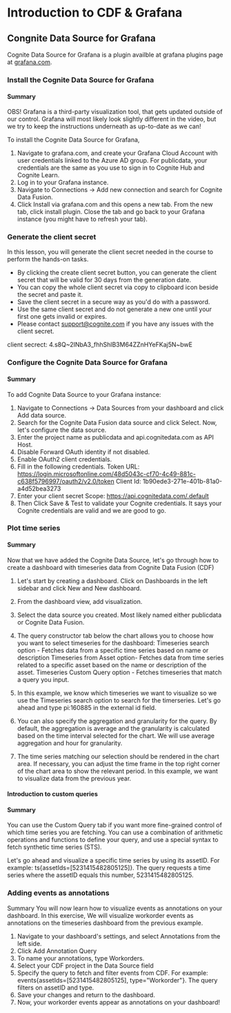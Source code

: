 # Introduction to CDF & Grafana
## Congnite Data Source for Grafana

Cognite Data Source for Grafana is a plugin availble at grafana plugins page at [grafana.com](grafana.com).

### Install the Cognite Data Source for Grafana
#### Summary
OBS! Grafana is a third-party visualization tool, that gets updated outside of our control. Grafana will most likely look slightly different in the video, but we try to keep the instructions underneath as up-to-date as we can!


To install the Cognite Data Source for Grafana, 

1.  Navigate to grafana.com, and create your Grafana Cloud Account with user credentials linked to the Azure AD group. For publicdata, your credentials are the same as you use to sign in to Cognite Hub and Cognite Learn.
2.  Log in to your Grafana instance.
3.  Navigate to Connections -> Add new connection and search for Cognite Data Fusion.
4.  Click Install via grafana.com and this opens a new tab. From the new tab, click install plugin. Close the tab and go back to your Grafana instance (you might have to refresh your tab). 

### Generate the client secret

In this lesson, you will generate the client secret needed in the course to perform the hands-on tasks.

* By clicking the create client secret button, you can generate the client secret that will be valid for 30 days from the generation date.
* You can copy the whole client secret via copy to clipboard icon beside the secret and paste it.
* Save the client secret in a secure way as you'd do with a password.
* Use the same client secret and do not generate a new one until your first one gets invalid or expires.
* Please contact support@cognite.com if you have any issues with the client secret.

client secrect: 4.s8Q~2INbA3_fhhShlB3M64ZZnHYeFKaj5N~bwE

### Configure the Cognite Data Source for Grafana

#### Summary
To add Cognite Data Source to your Grafana instance:

1.  Navigate to Connections -> Data Sources from your dashboard and click Add data source.
2.  Search for the Cognite Data Fusion data source and click Select.
Now, let's configure the data source. 
3.  Enter the project name as publicdata and api.cognitedata.com as API Host.
4.  Disable Forward OAuth identity if not disabled.
5.  Enable OAuth2 client credentials.
6.  Fill in the following credentials.
 Token URL: 
 https://login.microsoftonline.com/48d5043c-cf70-4c49-881c-c638f5796997/oauth2/v2.0/token
 Client Id: 1b90ede3-271e-401b-81a0-a4d52bea3273
7.  Enter your client secret 
 Scope: https://api.cognitedata.com/.default
8.  Then Click Save & Test to validate your Cognite credentials. It says your Cognite credentials are valid and we are good to go.

### Plot time series

#### Summary
Now that we have added the Cognite Data Source, let's go through how to create a dashboard with timeseries data from Cognite Data Fusion (CDF)

 1. Let's start by creating a dashboard. Click on Dashboards in the left sidebar and click New and New dashboard. 

2.  From the dashboard view, add visualization.

3. Select the data source you created. Most likely named either publicdata or Cognite Data Fusion. 

4.  The query constructor tab below the chart allows you to choose how you want to select timeseries for the dashboard: 
Timeseries search option - Fetches data from a specific time series based on name or description
Timeseries from Asset option- Fetches data from time series related to a specific asset based on the name or description of the asset.
Timeseries Custom Query option - Fetches timeseries that match a query you input.
5. In this example, we know which timeseries we want to visualize so we use the Timeseries search option to search for the timerseries. Let's go ahead and type pi:160885 in the external id field. 

6. You can also specify the aggregation and granularity for the query. By default, the aggregation is average and the granularity is calculated based on the time interval selected for the chart. We will use average aggregation and hour for granularity.

7. The time series matching our selection should be rendered in the chart area. If necessary, you can adjust the time frame in the top right corner of the chart area to show the relevant period. In this example, we want to visualize data from the previous year.

#### Introduction to custom queries

#### Summary
You can use the Custom Query tab if you want more fine-grained control of which time series you are fetching. You can use a combination of arithmetic operations and functions to define your query, and use a special syntax to fetch synthetic time series (STS).

Let's go ahead and visualize a specific time series by using its assetID. For example: ts{assetIds=[5231415482805125]}. The query requests a time series where the assetID equals this number, 5231415482805125.

### Adding events as annotations

Summary
You will now learn how to visualize events as annotations on your dashboard. In this exercise, We will visualize workorder events as annotations on the timeseries dashboard from the previous example.

1.  Navigate to your dashboard's settings, and select Annotations from the left side.
2.  Click Add Annotation Query
3.  To name your annotations, type Workorders.
4.  Select your CDF project in the Data Source field
5.  Specify the query to fetch and filter events from CDF. For example: events{assetIds=[5231415482805125], type="Workorder"}. The query filters on assetID and type.
6.  Save your changes and return to the dashboard.
7.  Now, your workorder events appear as annotations on your dashboard!